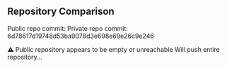 ## Repository Comparison

Public repo commit: 
Private repo commit: 6d78617d19748d53ba9078d3e698e69e26c9e246

⚠️ Public repository appears to be empty or unreachable
Will push entire repository...
